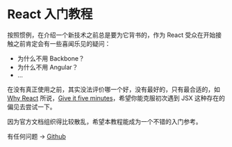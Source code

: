 # React 入门教程

按照惯例，在介绍一个新技术之前总是要为它背书的，作为 React
受众在开始接触之前肯定会有一些喜闻乐见的疑问：

- 为什么不用 Backbone？
- 为什么不用 Angular？
- ...

在没有真正使用之前，其实没法评价哪一个好，没有最好的，只有最合适的，如 [Why
React](http://facebook.github.io/react/docs/why-react.html) 所说，[Give it five
minutes](http://37signals.com/svn/posts/3124-give-it-five-minutes)，希望你能克服初次遇到
JSX 这种存在的偏见去尝试一下。

因为官方文档组织得比较散乱，希望本教程能成为一个不错的入门参考。

有任何问题 → [Github](https://github.com/hulufei/react-tutorial)